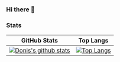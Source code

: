 ### Hi there 👋

<!--
**Donis666/Donis666** is a ✨ _special_ ✨ repository because its `README.md` (this file) appears on your GitHub profile.

Here are some ideas to get you started:

- 🔭 I’m currently working on ...
- 🌱 I’m currently learning ...
- 👯 I’m looking to collaborate on ...
- 🤔 I’m looking for help with ...
- 💬 Ask me about ...
- 📫 How to reach me: ...
- 😄 Pronouns: ...
- ⚡ Fun fact: ...
-->


### Stats

GitHub Stats               |  Top Langs
:-------------------------:|:-------------------------:
[![Donis's github stats](https://github-readme-stats.vercel.app/api?username=Donis666&show_icon=true&theme=dark)](https://github.com/Donis666) |  [![Top Langs](https://github-readme-stats.vercel.app/api/top-langs/?username=Donis666&layout=compact&theme=light)](https://github.com/anuraghazra/github-readme-stats)
